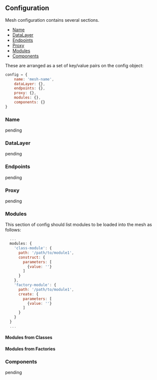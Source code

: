 ## Configuration

Mesh configuration contains several sections.

* [Name](#name)
* [DataLayer](#dataLayer)
* [Endpoints](#endpoints)
* [Proxy](#proxy)
* [Modules](#modules)
* [Components](#components)

These are arranged as a set of key/value pairs on the config object:

```javascript
config = {
    name: 'mesh-name',
    dataLayer: {},
    endpoints: {},
    proxy: {},
    modules: {},
    components: {}
}
```

### Name

pending

### DataLayer

pending

### Endpoints

pending

### Proxy

pending

### Modules

This section of config should list modules to be loaded into the mesh as follows:

```javascript
  ...
  modules: {
    'class-module': {
      path: '/path/to/module1',
      construct: {
        parameters: [
          {value: ''}
        ]
      }
    },
    'factory-module': {
      path: '/path/to/module1',
      create: {
        parameters: [
          {value: ''}
        ]
      }
    }
  }
  ...
```

#### Modules from Classes

#### Modules from Factories

### Components

pending
